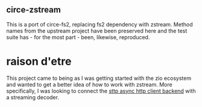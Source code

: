 circe-zstream
-------------

This is a port of circe-fs2, replacing fs2 dependency with zstream.  Method names from the upstream project have been preserved here and the test suite has - for the most part - been, likewise, reproduced.

# raison d'etre

This project came to being as I was getting started with the zio ecosystem and wanted to get a better idea of how to work with  zstream.  More specifically, I was looking to connect the [sttp async http client backend](https://sttp.softwaremill.com/en/latest/backends/zio.html) with a streaming decoder.
